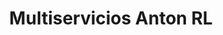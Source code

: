 ---
title: "Multiservicios Anton RL"
url: /puerto-la-cruz/multiservicios-anton-rl/
shop: reparación de automóviles
---